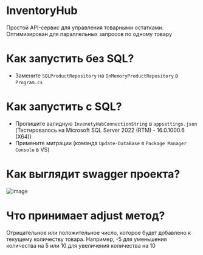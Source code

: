 # InventoryHub
Простой API-сервис для управления товарными остатками. Оптимизирован для параллельных запросов по одному товару

# Как запустить без SQL?
- Замените `SQLProductRepository` на `InMemoryProductRepository` в `Program.cs`

# Как запустить c SQL?
- Пропишите валидную `InvenotyHubConnectionString` в `appsettings.json`
 (Тестировалось на Microsoft SQL Server 2022 (RTM) - 16.0.1000.6 (X64))
- Примените миграции (команда `Update-DataBase` в `Package Manager Console` в VS)

# Как выглядит swagger проекта?
![image](https://github.com/ssa112112/InventoryHub/assets/69536429/d707683f-ea38-432a-ace3-6b78edba815d)

# Что принимает adjust метод?
Отрицательное или положительное число, которое будет добавлено к текущему количеству товара. 
Например, -5 для уменьшения количества на 5 или 10 для увеличения количества на 10
